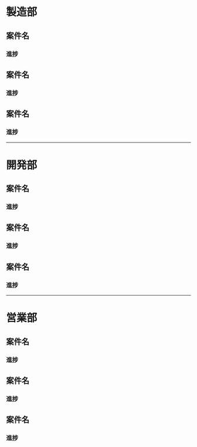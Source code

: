 # 製造部
## 案件名 
### 進捗
## 案件名
### 進捗
## 案件名
### 進捗

---
# 開発部

## 案件名
### 進捗
## 案件名
### 進捗
## 案件名
### 進捗

---
# 営業部

## 案件名
### 進捗
## 案件名
### 進捗
## 案件名
### 進捗